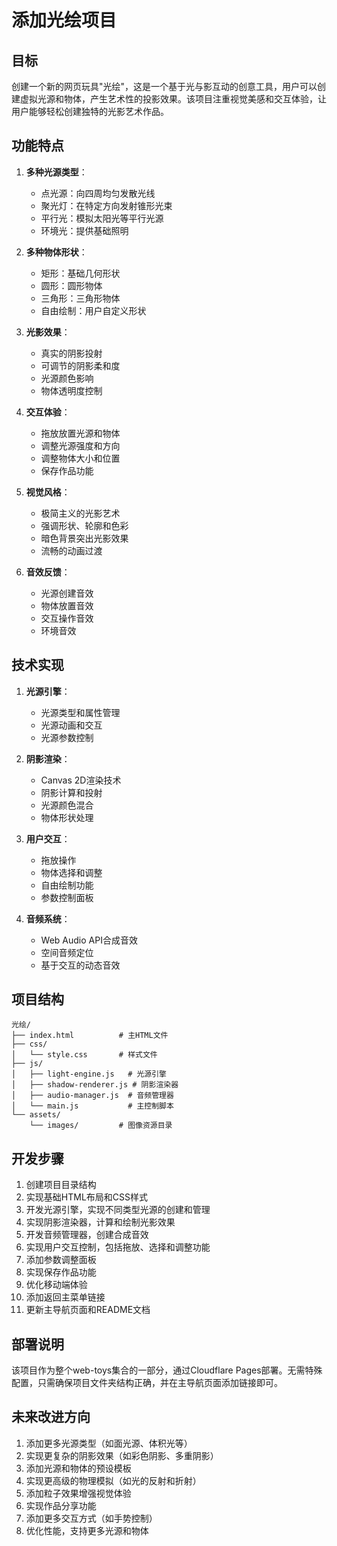 # 添加光绘项目

## 目标

创建一个新的网页玩具"光绘"，这是一个基于光与影互动的创意工具，用户可以创建虚拟光源和物体，产生艺术性的投影效果。该项目注重视觉美感和交互体验，让用户能够轻松创建独特的光影艺术作品。

## 功能特点

1. **多种光源类型**：
   - 点光源：向四周均匀发散光线
   - 聚光灯：在特定方向发射锥形光束
   - 平行光：模拟太阳光等平行光源
   - 环境光：提供基础照明

2. **多种物体形状**：
   - 矩形：基础几何形状
   - 圆形：圆形物体
   - 三角形：三角形物体
   - 自由绘制：用户自定义形状

3. **光影效果**：
   - 真实的阴影投射
   - 可调节的阴影柔和度
   - 光源颜色影响
   - 物体透明度控制

4. **交互体验**：
   - 拖放放置光源和物体
   - 调整光源强度和方向
   - 调整物体大小和位置
   - 保存作品功能

5. **视觉风格**：
   - 极简主义的光影艺术
   - 强调形状、轮廓和色彩
   - 暗色背景突出光影效果
   - 流畅的动画过渡

6. **音效反馈**：
   - 光源创建音效
   - 物体放置音效
   - 交互操作音效
   - 环境音效

## 技术实现

1. **光源引擎**：
   - 光源类型和属性管理
   - 光源动画和交互
   - 光源参数控制

2. **阴影渲染**：
   - Canvas 2D渲染技术
   - 阴影计算和投射
   - 光源颜色混合
   - 物体形状处理

3. **用户交互**：
   - 拖放操作
   - 物体选择和调整
   - 自由绘制功能
   - 参数控制面板

4. **音频系统**：
   - Web Audio API合成音效
   - 空间音频定位
   - 基于交互的动态音效

## 项目结构

```
光绘/
├── index.html          # 主HTML文件
├── css/
│   └── style.css       # 样式文件
├── js/
│   ├── light-engine.js   # 光源引擎
│   ├── shadow-renderer.js # 阴影渲染器
│   ├── audio-manager.js  # 音频管理器
│   └── main.js           # 主控制脚本
└── assets/
    └── images/         # 图像资源目录
```

## 开发步骤

1. 创建项目目录结构
2. 实现基础HTML布局和CSS样式
3. 开发光源引擎，实现不同类型光源的创建和管理
4. 实现阴影渲染器，计算和绘制光影效果
5. 开发音频管理器，创建合成音效
6. 实现用户交互控制，包括拖放、选择和调整功能
7. 添加参数调整面板
8. 实现保存作品功能
9. 优化移动端体验
10. 添加返回主菜单链接
11. 更新主导航页面和README文档

## 部署说明

该项目作为整个web-toys集合的一部分，通过Cloudflare Pages部署。无需特殊配置，只需确保项目文件夹结构正确，并在主导航页面添加链接即可。

## 未来改进方向

1. 添加更多光源类型（如面光源、体积光等）
2. 实现更复杂的阴影效果（如彩色阴影、多重阴影）
3. 添加光源和物体的预设模板
4. 实现更高级的物理模拟（如光的反射和折射）
5. 添加粒子效果增强视觉体验
6. 实现作品分享功能
7. 添加更多交互方式（如手势控制）
8. 优化性能，支持更多光源和物体
